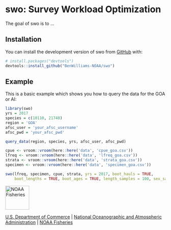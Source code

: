 
# swo: Survey Workload Optimization

<!-- badges: start -->
<!-- badges: end -->

The goal of swo is to ...

## Installation

You can install the development version of swo from [GitHub](https://github.com/) with:

``` r
# install.packages("devtools")
devtools::install_github("BenWilliams-NOAA/swo")
```

## Example

This is a basic example which shows you how to query the data for the GOA or AI:

``` r
library(swo)
yrs = 2017
species = c(10110, 21740)
region = 'GOA'
afsc_user = 'your_afsc_username'
afsc_pwd = 'your_afsc_pwd'

query_data(region, species, yrs, afsc_user, afsc_pwd)

cpue <- vroom::vroom(here::here('data', 'cpue_goa.csv'))
lfreq <- vroom::vroom(here::here('data', 'lfreq_goa.csv'))
strata <- vroom::vroom(here::here('data', 'strata_goa.csv'))
specimen <- vroom::vroom(here::here('data', 'specimen_goa.csv'))

swo(lfreq, specimen, cpue, strata, yrs = 2017, boot_hauls = TRUE,
    boot_lengths = TRUE, boot_ages = TRUE, length_samples = 100, sex_samples = 50)

```

<img src="https://raw.githubusercontent.com/nmfs-fish-tools/nmfspalette/main/man/figures/noaa-fisheries-rgb-2line-horizontal-small.png" height="75" alt="NOAA Fisheries">

[U.S. Department of Commerce](https://www.commerce.gov/) | [National Oceanographic and Atmospheric Administration](https://www.noaa.gov) | [NOAA Fisheries](https://www.fisheries.noaa.gov/)

